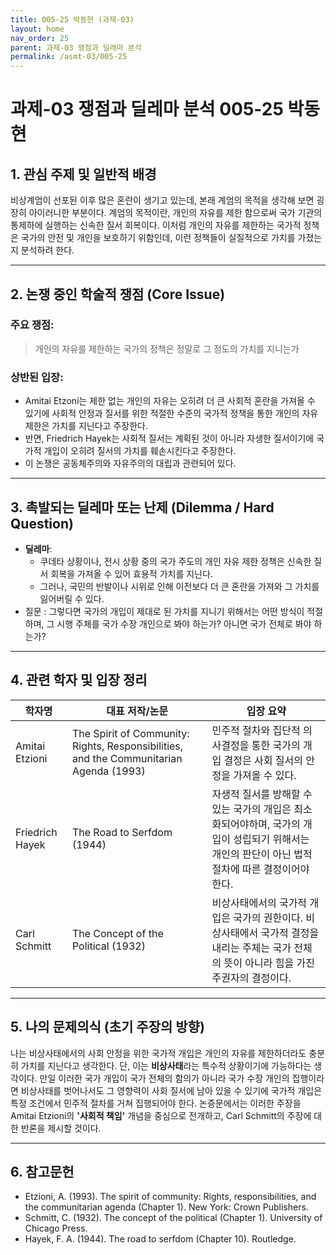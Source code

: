 ```yaml
---
title: 005-25 박동현 (과제-03)
layout: home
nav_order: 25
parent: 과제-03 쟁점과 딜레마 분석
permalink: /asmt-03/005-25
---
```


# 과제-03 쟁점과 딜레마 분석 005-25 박동현 

## 1. 관심 주제 및 일반적 배경

비상계엄이 선포된 이후 많은 혼란이 생기고 있는데, 본래 계엄의 목적을 생각해 보면 굉장히 아이러니한 부분이다. 계엄의 목적이란, 개인의 자유를 제한 함으로써 국가 기관의 통제하에 실행하는 신속한 질서 회복이다. 이처럼 개인의 자유를 제한하는 국가적 정책은 국가의 안전 및 개인을 보호하기 위함인데, 이런 정책들이 실질적으로 가치를 가졌는지 분석하려 한다.

---

## 2. 논쟁 중인 학술적 쟁점 (Core Issue)

### 주요 쟁점:  

> 개인의 자유를 제한하는 국가의 정책은 정말로 그 정도의 가치를 지니는가

### 상반된 입장:
- Amitai Etzoni는 제한 없는 개인의 자유는 오히려 더 큰 사회적 혼란을 가져올 수 있기에 사회적 안정과 질서를 위한 적절한 수준의 국가적 정책을 통한 개인의 자유 제한은 가치를 지닌다고 주장한다.
- 반면, Friedrich Hayek는 사회적 질서는 계획된 것이 아니라 자생한 질서이기에 국가적 개입이 오히려 질서의 가치를 훼손시킨다고 주장한다.
- 이 논쟁은 공동체주의와 자유주의의 대립과 관련되어 있다.

---

## 3. 촉발되는 딜레마 또는 난제 (Dilemma / Hard Question)

- **딜레마**:
  - 쿠데타 상황이나, 전시 상황 중의 국가 주도의 개인 자유 제한 정책은 신속한 질서 회복을 가져올 수 있어 효용적 가치를 지닌다.
  - 그러나, 국민의 반발이나 시위로 인해 이전보다 더 큰 혼란을 가져와 그 가치를 잃어버릴 수 있다.
- 질문 : 그렇다면 국가의 개입이 제대로 된 가치를 지니기 위해서는 어떤 방식이 적절하며, 그 시행 주체를 국가 수장 개인으로 봐야 하는가? 아니면 국가 전체로 봐야 하는가?

---

## 4. 관련 학자 및 입장 정리

| 학자명             | 대표 저작/논문                                   | 입장 요약 |
|--------------------|---------------------------------------------------|-----------|
| Amitai Etzioni  |   The Spirit of Community: Rights, Responsibilities, and the Communitarian Agenda (1993)  | 민주적 절차와 집단적 의사결정을 통한 국가의 개입 결정은 사회 질서의 안정을 가져올 수 있다. |
| Friedrich Hayek  | The Road to Serfdom (1944)    | 자생적 질서를 방해할 수 있는 국가의 개입은 최소화되어야하며, 국가의 개입이 성립되기 위해서는 개인의 판단이 아닌 법적 절차에 따른 결정이어야 한다. |
| Carl Schmitt  | The Concept of the Political (1932) | 비상사태에서의 국가적 개입은 국가의 권한이다. 비상사태에서 국가적 결정을 내리는 주체는 국가 전체의 뜻이 아니라 힘을 가진 주권자의 결정이다. |


---

## 5. 나의 문제의식 (초기 주장의 방향)

나는 비상사태에서의 사회 안정을 위한 국가적 개입은 개인의 자유를 제한하더라도 충분히 가치를 지닌다고 생각한다. 단, 이는 **비상사태**라는 특수적 상황이기에 가능하다는 생각이다. 만일 이러한 국가 개입이 국가 전체의 함의가 아니라 국가 수장 개인의 집행이라면 비상사태를 벗어나서도 그 영향력이 사회 질서에 남아 있을 수 있기에 국가적 개입은 특정 조건에서 민주적 절차를 거쳐 집행되어야 한다. 논증문에서는 이러한 주장을 Amitai Etzioni의 **'사회적 책임'** 개념을 중심으로 전개하고, Carl Schmitt의 주장에 대한 반론을 제시할 것이다.

---

## 6. 참고문헌

- Etzioni, A. (1993). The spirit of community: Rights, responsibilities, and the communitarian agenda (Chapter 1). New York: Crown Publishers. 
- Schmitt, C. (1932). The concept of the political (Chapter 1). University of Chicago Press.
- Hayek, F. A. (1944). The road to serfdom (Chapter 10). Routledge.
